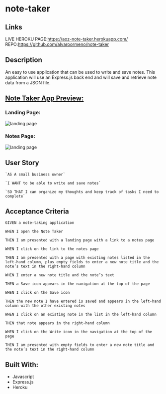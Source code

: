 # note-taker

## Links
LIVE HEROKU PAGE:https://aoz-note-taker.herokuapp.com/
REPO:https://github.com/alvaroormeno/note-taker

## Description
An easy to use application that can be used to write and save notes. 
This application will use an Express.js back end and will save and retrieve note data from a JSON file.

## <u>Note Taker App Preview:</u>

### Landing Page:

<img src="assets\landing-page.png" alt="landing page" />

### Notes Page:

<img src="assets\notes-page.png" alt="landing page" />

## User Story
```
`AS A small business owner`

`I WANT to be able to write and save notes`

`SO THAT I can organize my thoughts and keep track of tasks I need to complete`
```

## Acceptance Criteria
```
GIVEN a note-taking application

WHEN I open the Note Taker

THEN I am presented with a landing page with a link to a notes page

WHEN I click on the link to the notes page

THEN I am presented with a page with existing notes listed in the left-hand column, plus empty fields to enter a new note title and the note’s text in the right-hand column

WHEN I enter a new note title and the note’s text

THEN a Save icon appears in the navigation at the top of the page

WHEN I click on the Save icon

THEN the new note I have entered is saved and appears in the left-hand column with the other existing notes

WHEN I click on an existing note in the list in the left-hand column

THEN that note appears in the right-hand column

WHEN I click on the Write icon in the navigation at the top of the page

THEN I am presented with empty fields to enter a new note title and the note’s text in the right-hand column
```

## Built With:
* Javascript
* Express.js
* Heroku